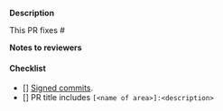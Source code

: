 <!--
Thank you for contributing to Meshery! Before you submit this PR, please review 
the project's technical requirements and best practices, if you have not already:

- https://github.com/layer5io/meshery/blob/master/CONTRIBUTING.md

Quick list of contributing conventions:

1. Descriptive PR titles
  Include the component this PR addresses at the beginning of the title of the PR.
  e.g. `meshery:`, `mesheryctl:`, `ui:`

2. Build and test your changes before submitting a PR. 
  Please make sure you test your changes before you push them. Once pushed, a CI build
  will run across your changes and do some initial checks and linting. Please check 
  the results for any fixes you may need to make. Reviewers/maintainers look for passing 
  checks first before starting code review.

3. When updates to your PR are requested, please add new commits and do not squash the
history. This will make it easier to identify new changes. For an overview of what the 
review process entails, please read our review guidelines:

- https://github.com/layer5io/meshery/blob/master/CONTRIBUTING.md#contribution-conventions

By following the community's contribution conventions upfront, the review process will 
be accelerated and your PR merged more quickly.

Thanks for contributing!
-->
**Description**
<!-- (description of the change included in this PR; why this change should be incorporated into the project). -->

This PR fixes # <!-- (put issue # here to ensure it is automatically closed upon merge of this PR) -->

**Notes to reviewers**

#### Checklist
<!-- Place an '[x]' (no spaces) in all applicable fields. -->
- [] [Signed commits](https://github.com/layer5io/meshery/blob/master/CONTRIBUTING.md#signing-off-on-commits-developer-certificate-of-origin).
- [] PR title includes `[<name of area>]:<description>`

